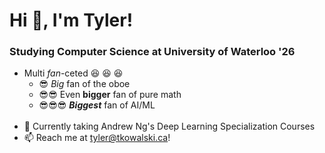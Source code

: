 # Hi 👋, I'm Tyler!

### Studying Computer Science at University of Waterloo '26
- Multi *fan*-ceted 😆 😆 😆
  - 😎 *Big* fan of the oboe
  - 😎😎 Even **bigger** fan of pure math
  - 😎😎😎 ***Biggest*** fan of AI/ML
  <br/>
- 📖 Currently taking Andrew Ng's Deep Learning Specialization Courses
- :mailbox: Reach me at tyler@tkowalski.ca! 



<!--
**tkowalski9938/tkowalski9938** is a ✨ _special_ ✨ repository because its `README.md` (this file) appears on your GitHub profile.

Here are some ideas to get you started:

- 🔭 I’m currently working on ...
- 🌱 I’m currently learning ...
- 👯 I’m looking to collaborate on ...
- 🤔 I’m looking for help with ...
- 💬 Ask me about ...
- 📫 How to reach me: ...
- 😄 Pronouns: ...
- ⚡ Fun fact: ...
-->
